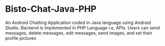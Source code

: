 # Bisto-Chat-Java-PHP
An Android Chatting Application coded in Java language using Android Studio. Backend is implemented in PHP Language i.e, APIs. Users can send messages, delete messages, edit messages, send images, and set their profile pictures
